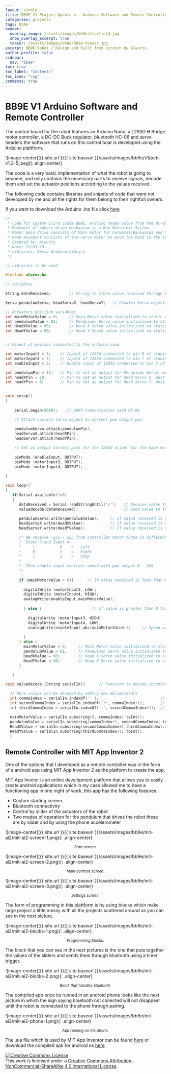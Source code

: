```yaml
---
layout: single
title: BB9E V1 Project Update 4 - Arduino Software and Remote Controller
categories: projects
tags: bb9e
header:
  overlay_image: /assets/images/bb9e/starfield.jpg
  show_overlay_excerpt: true
  teaser: /assets/images/bb9e/bb9e-teaser.jpg
excerpt: BB9E Robot / Design and built from scratch by Alwurts
author_profile: false
sidebar:
  nav: "bb9e"
toc: true
toc_label: "Contents"
toc_icon: "cog"
comments: true
---
```

BB9E V1 Arduino Software and Remote Controller
===========

The control board for the robot features an Arduino Nano, a L293D H Bridge motor controller, a DC-DC Buck regulator, bluetooth HC-06 and servo headers the software that runs on this control boar is developed using the Arduino plattform.

![image-center]({{ site.url }}{{ site.baseurl }}/assets/images/bb9e/v1/pcb-v1.2-5.jpeg){:.align-center}

The code is a very basic implementation of what the robot is going to become, and only contains the necessary parts to receive signals, decode them and set the actuator positions according to the values received. 

The following code contains libraries and snipets of code that were not developed by me and all the rights for them belong to their rightfull owners.

If you want to download the Arduino .ino file click [here](https://goo.gl/NDkKzh)

```c++
/*
 * Code for custom 1/3rd Scale BB9E, arduino reads value from the HC-06 Bluetooth via UART 
 * Movement of sphere drive mechanism is a Non-Holonimic System
 * Motor main drive consists of Main motor for Forwards/Backwards and Pendulumn Servo for Left/Right
 * Head movement consists of two servo motor to move the head in the top half of the sphere
 * Created by: Alwurts 
 * Date: 22/03/18
 * Libraries: Servo Arduino Library
 */

// Libraries to be used
 
#include <Servo.h>

// Variables 

String dataReceived;        // String to store value received through UART from HC-06     

Servo pendulumServo, headServoX, headServoY;   // Creates Servo objects to wich we write values.

// Actuators position variables
int mainMotorValue = 0;     // Main Motor value initialized to static robot position
int pendulumValue = 81;     // Pendulumn Servo value initialized to static robot position
int HeadXValue = 90;        // Head X Servo value initialized to static robot position
int HeadYValue = 90;        // Head Y Servo value initialized to static robot position


// Pinout of devices connected to the arduino nano

int motorInput3 = 8;    // Input3 of 1293d connected to pin 8 of arduino as output 
int motorInput4 = 7;    // Input4 of 1293d connected to pin 7 of arduino as output
int enableInput = 5;    // Enable input of l293d connected to pin 5 of arduino as output, must be pwm capable

int pendulumPin = 11;   // Pin to set as output for Pendulumn Servo, must be pwm capable
int headXPin = 10;      // Pin to set as output for Head Servo X, must be pwm capable
int headYPin = 9;       // Pin to set as output for Head Servo Y, must be pwm capable

      
void setup()
{
  
    Serial.begin(9600);    // UART Communication with HC-06

    // Attach correct servo object to correct pwm output pin
    
    pendulumServo.attach(pendulumPin);
    headServoX.attach(headXPin);
    headServoY.attach(headYPin);

    // Set as output correct pins for the 1293d driver for the main motor
    
    pinMode (enableInput, OUTPUT); 
    pinMode (motorInput3, OUTPUT);
    pinMode (motorInput4, OUTPUT);
    
} 

void loop()
{
   if(Serial.available()>0)      
   {
      dataReceived = Serial.readStringUntil('/');   // Receive value through serial port until it finds "/" and assigns to string
      valuedecode(dataReceived);                    // Send value to the decoder function
      
      pendulumServo.write(pendulumValue);     // If value received is not 0 -180 you need to convert it
      headServoX.write(HeadXValue);           // If value received is not 0 -180 you need to convert it
      headServoY.write(HeadYValue);           // If value received is not 0 -180 you need to convert it

      /* We receive -255 - 255 from controller motor turns in different direction depending on
      *  Input 3 and Input 4
      *     1           0    =   Left
      *     0           1    =   Right
      *     1           1    =   Stop
      *     
      *  Then enable input controls speed with pwm output 0 - 255 
      */
      
      if (mainMotorValue > 0){      // If value received is less than 0 turn left
        
        digitalWrite (motorInput3, LOW);           
        digitalWrite (motorInput4, HIGH);
        analogWrite(enableInput,mainMotorValue);
        
        } else {                      // If value is greater than 0 turn right 
          
          digitalWrite (motorInput3, HIGH);
          digitalWrite (motorInput4, LOW);
          analogWrite(enableInput,abs(mainMotorValue));     // Speed value to be set must be converted to 0-255 with abs() function
          
        }
      } else {
        mainMotorValue = 0;     // Main Motor value initialized to static robot position
        pendulumValue = 81;     // Pendulumn Servo value initialized to static robot position
        HeadXValue = 90;        // Head X Servo value initialized to static robot position
        HeadYValue = 90;        // Head Y Servo value initialized to static robot position
      }
      
   }

void valuedecode (String serialIn){      // Function to decode incoming value in format  (Main Motor):(Pendulum):(Head X):(Head Y)/

  // More values can be decoded by adding new delimitators
  int commaIndex = serialIn.indexOf(':');                           // First delimitator ":"
  int secondCommaIndex = serialIn.indexOf(':', commaIndex+1);       // Second delimitator ":"
  int thirdCommaIndex = serialIn.indexOf(':', secondCommaIndex+1);  // Third delimitator ":
  
  mainMotorValue = serialIn.substring(0, commaIndex).toInt(); 
  pendulumValue = serialIn.substring(commaIndex+1, secondCommaIndex).toInt();
  HeadXValue = serialIn.substring(secondCommaIndex+1,thirdCommaIndex).toInt();
  HeadYValue = serialIn.substring(thirdCommaIndex+1).toInt();
  }

```

Remote Controller with MIT App Inventor 2
--------------

One of the options that I developed as a remote controller was in the form of a android app using MIT App Inventor 2 as the platform to create the app.

MIT App Invetor is an online development platform that allows you to easily create android applications which in my case allowed me to have a functioning app in one night of work, this app has the following features.

- Custom starting screen
- Bluetooth connectivity
- Control by slider of the actuators of the robot
- Two modes of operation for the pendulum that drives the robot these are by slider and by using the phone accelerometer

![image-center]({{ site.url }}{{ site.baseurl }}/assets/images/bb9e/mit-ai2/mit-ai2-screen-1.png){: .align-center} <center><small><i>Start screen.</i></small></center>

![image-center]({{ site.url }}{{ site.baseurl }}/assets/images/bb9e/mit-ai2/mit-ai2-screen-2.png){: .align-center} <center><small><i>Main controls screen.</i></small></center>

![image-center]({{ site.url }}{{ site.baseurl }}/assets/images/bb9e/mit-ai2/mit-ai2-screen-3.png){: .align-center} <center><small><i>Settings screen.</i></small></center>

The form of programming in this plattform is by using blocks which make large project a little messy with all the projects scattered around as you can see in the next picture.

![image-center]({{ site.url }}{{ site.baseurl }}/assets/images/bb9e/mit-ai2/mit-ai2-blocks-1.png){: .align-center} <center><small><i>Programming blocks.</i></small></center>

The block that you can see in the next pictures is the one that puts together the values of the sliders and sends them through bluetooth using a timer trigger.

![image-center]({{ site.url }}{{ site.baseurl }}/assets/images/bb9e/mit-ai2/mit-ai2-blocks-2.png){: .align-center} <center><small><i>Block that handles bluetooth.</i></small></center>

The compiled app once its runned in an android phone looks like the next picture in which the sign saying bluetooth not conected will not disappear until the robot is connected to the phone through pairing.

![image-center]({{ site.url }}{{ site.baseurl }}/assets/images/bb9e/mit-ai2/mit-ai2-phone-1.png){: .align-center} <center><small><i>App running on the phone.</i></small></center>

The .aia file which is used by MIT App Inventor can be found [here](https://goo.gl/BSvook) or download the compiled apk for android os [here](https://goo.gl/cojNgC)

<a rel="license" href="http://creativecommons.org/licenses/by-nc-sa/4.0/"><img alt="Creative Commons License" style="border-width:0" src="https://i.creativecommons.org/l/by-nc-sa/4.0/88x31.png" /></a><br />This work is licensed under a <a rel="license" href="http://creativecommons.org/licenses/by-nc-sa/4.0/">Creative Commons Attribution-NonCommercial-ShareAlike 4.0 International License</a>.
